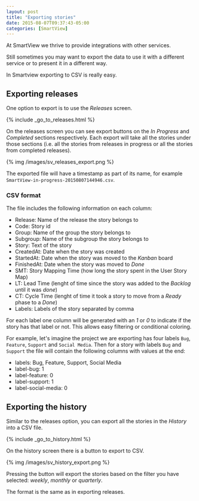 ```yaml
---
layout: post
title: "Exporting stories"
date: 2015-08-07T09:37:43-05:00
categories: [SmartView]
---
```


At SmartView we thrive to provide integrations with other services.

Still sometimes you may want to export the data to use it with a different service or to present it in a different way.

In Smartview exporting to CSV is really easy.

<!-- more -->

## Exporting releases

One option to export is to use the _Releases_ screen.

{% include _go_to_releases.html %}

On the releases screen you can see export buttons on the _In Progress_ and _Completed_ sections respectively. Each export will take all the stories under those sections (i.e. all the stories from releases in progress or all the stories from completed releases).

{% img /images/sv_releases_export.png %}

The exported file will have a timestamp as part of its name, for example `SmartView-in-progress-20150807144946.csv`.

### CSV format

The file includes the following information on each column:

* Release: Name of the release the story belongs to
* Code: Story id
* Group: Name of the group the story belongs to
* Subgroup: Name of the subgroup the story belongs to
* Story: Text of the story
* CreatedAt: Date when the story was created
* StartedAt: Date when the story was moved to the _Kanban_ board
* FinishedAt: Date when the story was moved to _Done_
* SMT: Story Mapping Time (how long the story spent in the User Story Map)
* LT: Lead Time (lenght of time since the story was added to the _Backlog_ until it was _done_)
* CT: Cycle Time (lenght of time it took a story to move from a _Ready_ phase to a _Done_)
* Labels: Labels of the story separated by comma

For each label one column will be generated with an _1_ or _0_ to indicate if the story has that label or not. This allows easy filtering or conditional coloring.

For example, let's imagine the project we are exporting has four labels `Bug`, `Feature`, `Support` and `Social Media`. Then for a story with labels `Bug` and `Support` the file will contain the following columns with values at the end:

* labels: Bug, Feature, Support, Social Media
* label-bug: 1
* label-feature: 0
* label-support: 1
* label-social-media: 0

## Exporting the history

Similar to the releases option, you can export all the stories in the _History_ into a CSV file.

{% include _go_to_history.html %}

On the history screen there is a button to export to CSV.

{% img /images/sv_history_export.png %}

Pressing the button will export the stories based on the filter you have selected: _weekly_, _monthly_ or _quarterly_.

The format is the same as in exporting releases.